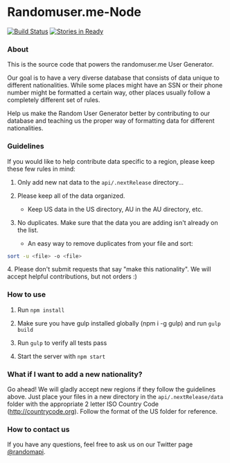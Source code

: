 # Randomuser.me-Node
[![Build Status](https://travis-ci.org/RandomAPI/Randomuser.me-Node.svg?branch=master)](https://travis-ci.org/RandomAPI/Randomuser.me-Node)
[![Stories in Ready](https://badge.waffle.io/RandomAPI/Randomuser.me-Node.png?label=ready&title=Ready)](https://waffle.io/RandomAPI/Randomuser.me-Node)

### About
This is the source code that powers the randomuser.me User Generator.

Our goal is to have a very diverse database that consists of data unique to different nationalities.
While some places might have an SSN or their phone number might be formatted a certain way, other places usually follow a completely different set of rules.

Help us make the Random User Generator better by contributing to our database and teaching us the proper way of formatting data for different nationalities.

### Guidelines
If you would like to help contribute data specific to a region, please keep these few rules in mind:

1. Only add new nat data to the `api/.nextRelease` directory...

2. Please keep all of the data organized.
    - Keep US data in the US directory, AU in the AU directory, etc.

3. No duplicates. Make sure that the data you are adding isn't already on the list.
    - An easy way to remove duplicates from your file and sort: 
```sh
sort -u <file> -o <file>
```

4\. Please don't submit requests that say "make this nationality". We will accept helpful contributions, but not orders :)

### How to use

1. Run `npm install`

2. Make sure you have gulp installed globally (npm i -g gulp) and run `gulp build`

3. Run `gulp` to verify all tests pass

4. Start the server with `npm start`

### What if I want to add a new nationality?
Go ahead! We will gladly accept new regions if they follow the guidelines above.
Just place your files in a new directory in the `api/.nextRelease/data` folder with the appropriate 2 letter ISO Country Code (http://countrycode.org). Follow the format of the US folder for reference.

### How to contact us
If you have any questions, feel free to ask us on our Twitter page [@randomapi](https://twitter.com/randomapi).
